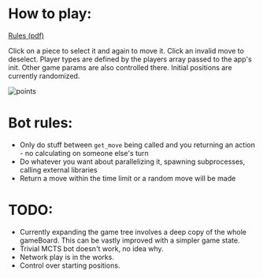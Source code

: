 # How to play:
[Rules (pdf)](https://www.google.com/url?sa=t&rct=j&q=&esrc=s&source=web&cd=2&cad=rja&uact=8&ved=2ahUKEwiP3PftuM_hAhU2SxUIHexBAt4QFjABegQIBBAC&url=https%3A%2F%2Fwww.fantasyflightgames.com%2Fffg_content%2Fhey-thats-my-fish-board-game%2Fhey-thats-my-fish-rulebook.pdf&usg=AOvVaw07sWl7C1ncESqZMjQyPqKi)

Click on a piece to select it and again to move it. Click an invalid move to deselect. Player types are defined by the players array passed to the app's init. Other game params are also controlled there. Initial positions are currently randomized.

![points](https://user-images.githubusercontent.com/9196372/56091917-05225500-5ead-11e9-88f8-c1ce21b60ced.png)

# Bot rules:
 - Only do stuff between `get_move` being called and you returning an action - no calculating on someone else's turn
 - Do whatever you want about parallelizing it, spawning subprocesses, calling external libraries
 - Return a move within the time limit or a random move will be made

# TODO:
 - Currently expanding the game tree involves a deep copy of the whole gameBoard. This can be vastly improved with a simpler game state.
 - Trivial MCTS bot doesn't work, no idea why.
 - Network play is in the works.
 - Control over starting positions.
